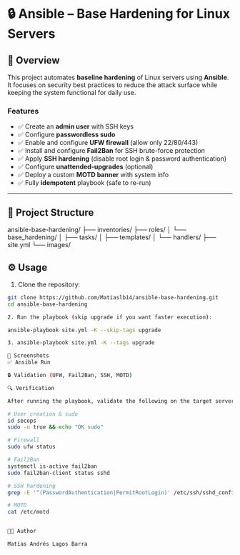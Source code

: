 # 🔒 Ansible – Base Hardening for Linux Servers

## 📌 Overview
This project automates **baseline hardening** of Linux servers using **Ansible**.  
It focuses on security best practices to reduce the attack surface while keeping the system functional for daily use.

### Features
- ✅ Create an **admin user** with SSH keys
- ✅ Configure **passwordless sudo**
- ✅ Enable and configure **UFW firewall** (allow only 22/80/443)
- ✅ Install and configure **Fail2Ban** for SSH brute-force protection
- ✅ Apply **SSH hardening** (disable root login & password authentication)
- ✅ Configure **unattended-upgrades** (optional)
- ✅ Deploy a custom **MOTD banner** with system info
- ✅ Fully **idempotent** playbook (safe to re-run)

---

## 📂 Project Structure
ansible-base-hardening/
├── inventories/
├── roles/
│ └── base_hardening/
│ ├── tasks/
│ ├── templates/
│ └── handlers/
├── site.yml
└── images/

## ⚙️ Usage
1. Clone the repository:
```bash
git clone https://github.com/Matiaslb14/ansible-base-hardening.git
cd ansible-base-hardening

2. Run the playbook (skip upgrade if you want faster execution):

ansible-playbook site.yml -K --skip-tags upgrade

3. ansible-playbook site.yml -K --tags upgrade

📸 Screenshots
✅ Ansible Run

🔒 Validation (UFW, Fail2Ban, SSH, MOTD)

🔍 Verification

After running the playbook, validate the following on the target server:

# User creation & sudo
id secops
sudo -n true && echo "OK sudo"

# Firewall
sudo ufw status

# Fail2Ban
systemctl is-active fail2ban
sudo fail2ban-client status sshd

# SSH hardening
grep -E '^(PasswordAuthentication|PermitRootLogin)' /etc/ssh/sshd_config

# MOTD
cat /etc/motd


👨‍💻 Author

Matías Andrés Lagos Barra
